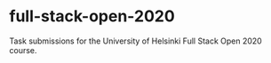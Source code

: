# full-stack-open-2020
Task submissions for the University of Helsinki Full Stack Open 2020 course.
